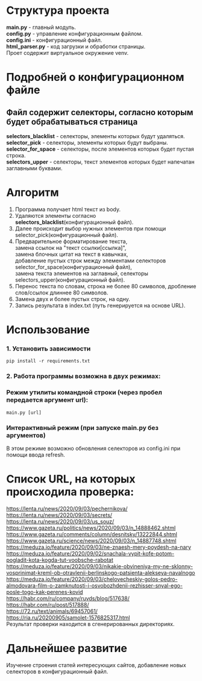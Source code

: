 # Структура проекта
**main.py** - главный модуль.  
**config.py** - управление конфигурационным файлом.  
**config.ini** - конфигурационный файл.  
**html_parser.py** - код загрузки и обработки страницы.  
Проет содержит виртуальное окружение venv.  

# Подробней о конфигурационном файле
## Файл содержит селекторы, согласно которым будет обрабатываться страница
**selectors_blacklist** - селекторы, элементы которых будут удаляться.  
**selector_pick** - селекторы, элементы которых будут выбраны.  
**selector_for_space** - селекторы, после элементов которых будет пустая строка.  
**selectors_upper** - селекторы, текст элементов которых будет напечатан заглавными буквами.  

# Алгоритм
1. Программа получает html текст из body.
2. Удаляются элементы согласно **selectors_blacklist**(конфигурационный файл).
3. Далее происходит выбор нужных элементов при помощи selector_pick(конфигурационный файл).
4. Предварительное форматирование текста,  
    замена ссылок на "текст ссылки[ссылка]",  
    замена блочных цитат на текст в кавычках,  
    добавление пустых строк между элементами селекторов selector_for_space(конфигурационный файл),  
    замена текста элементов на заглавный, селекторы selectors_upper(конфигурационный файл).  
5. Перенос текста по словам, строка не более 80 символов, дробление слов/ссылок длиннее 80 символов.
6. Замена двух и более пустых строк, на одну.
7. Запись результата в index.txt (путь генерируется на основе URL).

# Использование
### 1. Установить зависимости
```
pip install -r requirements.txt
```
### 2. Работа программы возможна в двух режимах:
### Режим утилиты командной строки (через пробел передается аргумент url):
```
main.py [url]
```
### Интерактивный режим (при запуске main.py без аргументов)
В этом режиме возможно обновления селекторов из config.ini при помощи ввода refresh.

# Список URL, на которых происходила проверка:
https://lenta.ru/news/2020/09/03/pechernikova/  
https://lenta.ru/news/2020/09/03/secrets/  
https://lenta.ru/news/2020/09/03/us_souz/  
https://www.gazeta.ru/politics/news/2020/09/03/n_14888462.shtml  
https://www.gazeta.ru/comments/column/desnitsky/13222844.shtml  
https://www.gazeta.ru/science/news/2020/09/03/n_14887748.shtml  
https://meduza.io/feature/2020/09/03/ne-znaesh-mery-poydesh-na-nary  
https://meduza.io/feature/2020/09/02/snachala-vypit-kofe-potom-pogladit-kota-kogda-tut-voobsche-rabotat  
https://meduza.io/feature/2020/09/03/nikakie-obvineniya-my-ne-sklonny-vosprinimat-kreml-ob-otravlenii-berlinskogo-patsienta-alekseya-navalnogo  
https://meduza.io/feature/2020/09/03/chelovecheskiy-golos-pedro-almodovara-film-o-zamknutosti-i-osvobozhdenii-rezhisser-snyal-ego-posle-togo-kak-perenes-kovid  
https://habr.com/ru/company/ruvds/blog/517638/  
https://habr.com/ru/post/517888/  
https://72.ru/text/animals/69457061/  
https://ria.ru/20200905/samolet-1576825317.html  
Результат проверки находится в сгенерированных директориях.  

# Дальнейшее развитие
Изучение строения статей интересующих сайтов, добавление новых селекторов в конфигурационный файл.
